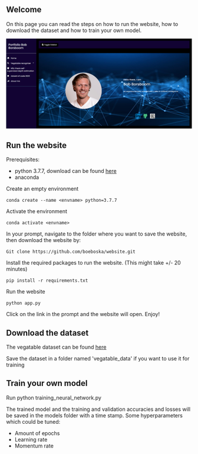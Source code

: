 ## Welcome

On this page you can read the steps on how to run the website, how to download the dataset and how to train your own model.

![image info](static/imgs/html_imgs/landing.PNG)
## Run the website

Prerequisites:

- python 3.7.7, download can be found <u> [here](https://www.python.org/downloads/release/python-377/) </u>
- anaconda


Create an empty environment
```
conda create --name <envname> python=3.7.7
```
Activate the environment
```
conda activate <envname>
```
In your prompt, navigate to the folder where you want to save the website, then download the website by:
```
Git clone https://github.com/boeboska/website.git
```
Install the required packages to run the website. (This might take +/- 20 minutes)
```
pip install -r requirements.txt
```
Run the website
```
python app.py
```
Click on the link in the prompt and the website will open. Enjoy!


## Download the dataset
The vegatable dataset can be found <u> [here](https://www.kaggle.com/datasets/misrakahmed/vegetable-image-dataset) </u>

Save the dataset in a folder named 'vegatable_data' if you want to use it for training

## Train your own model
Run python training_neural_network.py


The trained model and the training and validation accuracies and losses will be saved in the models folder with a time stamp.
Some hyperparameters which could be tuned:
<ul>
<li>Amount of epochs</li>
<li>Learning rate</li>
<li>Momentum rate</li>
</ul>